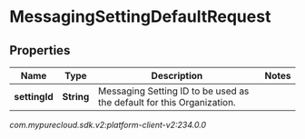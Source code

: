 # MessagingSettingDefaultRequest


## Properties

| Name | Type | Description | Notes |
| ------------ | ------------- | ------------- | ------------- |
| **settingId** | **String** | Messaging Setting ID to be used as the default for this Organization. |  |




_com.mypurecloud.sdk.v2:platform-client-v2:234.0.0_
